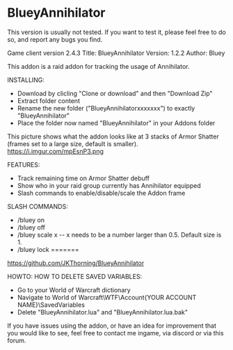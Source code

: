 # BlueyAnnihilator
This version is usually not tested. If you want to test it, please feel free to do so, and report any bugs you find.

Game client version 2.4.3
Title: BlueyAnnihilator
Version: 1.2.2
Author: Bluey

This addon is a raid addon for tracking the usage of Annihilator.

INSTALLING:
- Download by clicling "Clone or download" and then "Download Zip"
- Extract folder content
- Rename the new folder ("BlueyAnnihilatorxxxxxxx") to exactly "BlueyAnnihilator"
- Place the folder now named "BlueyAnnihilator" in your Addons folder

This picture shows what the addon looks like at 3 stacks of Armor Shatter (frames set to a large size, default is smaller).
https://i.imgur.com/mpEsnP3.png

FEATURES:

- Track remaining time on Armor Shatter debuff
- Show who in your raid group currently has Annihilator equipped
- Slash commands to enable/disable/scale the Addon frame


SLASH COMMANDS:

- /bluey on
- /bluey off
- /bluey scale x -- x needs to be a number larger than 0.5. Default size is 1.
- /bluey lock
=======


https://github.com/JKThorning/BlueyAnnihilator

HOWTO:
HOW TO DELETE SAVED VARIABLES:

- Go to your World of Warcraft dictionary
- Navigate to World of Warcraft\WTF\Account\{YOUR ACCOUNT NAME}\SavedVariables
- Delete "BlueyAnnihilator.lua" and "BlueyAnnihilator.lua.bak"


If you have issues using the addon, or have an idea for improvement that you would like to see, feel free to contact me ingame, via discord  or via this forum.
